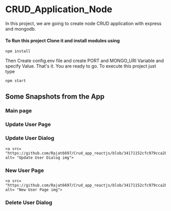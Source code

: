 # CRUD_Application_Node
In this project, we are going to create node CRUD application with express and mongodb.

#### To Run this project Clone it and install modules using
```
npm install
```

Then Create config.env file and create PORT and MONGO_URI Variable and specify Value.
That's it. You are ready to go. To execute this project just type
```
npm start
```

## Some Snapshots from the App

### Main page

  <a src= "https://github.com/Rajat6697/Crud_app_reactjs/blob/34171152cfc979cca28e7624e9f92cb8c686b77a/Screenshots/main_page.png" alt= "Main page img">

### Update User Page
  
  <a src= "https://github.com/Rajat6697/Crud_app_reactjs/blob/34171152cfc979cca28e7624e9f92cb8c686b77a/Screenshots/update_user_page.png" alt= "Update User Page img">

### Update User Dialog
    
    <a src= "https://github.com/Rajat6697/Crud_app_reactjs/blob/34171152cfc979cca28e7624e9f92cb8c686b77a/Screenshots/update_user_dialog.png" alt= "Update User Dialog img">

### New User Page
      
    <a src= "https://github.com/Rajat6697/Crud_app_reactjs/blob/34171152cfc979cca28e7624e9f92cb8c686b77a/Screenshots/new_user_page.png" alt= "New User Page img">

### Delete User Dialog
      
   <a src= "https://github.com/Rajat6697/Crud_app_reactjs/blob/34171152cfc979cca28e7624e9f92cb8c686b77a/Screenshots/delete_user_dialog.png" alt= "Delete User Dialog img">

